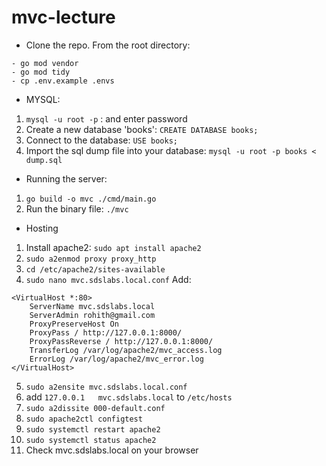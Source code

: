 # mvc-lecture
- Clone the repo. From the root directory:
```
- go mod vendor
- go mod tidy
- cp .env.example .envs
```


- MYSQL:
1. `mysql -u root -p` : and enter password
2. Create a new database 'books': `CREATE DATABASE books;`
3. Connect to the database: `USE books;`
4. Import the sql dump file into your database: `mysql -u root -p books < dump.sql`


- Running the server:
1. `go build -o mvc ./cmd/main.go`
2.  Run the binary file: `./mvc`

- Hosting
1. Install apache2: `sudo apt install apache2`
2. `sudo a2enmod proxy proxy_http`
3. `cd /etc/apache2/sites-available`
4. `sudo nano mvc.sdslabs.local.conf`
Add: 
```
<VirtualHost *:80>
	ServerName mvc.sdslabs.local
	ServerAdmin rohith@gmail.com
	ProxyPreserveHost On
	ProxyPass / http://127.0.0.1:8000/
	ProxyPassReverse / http://127.0.0.1:8000/
	TransferLog /var/log/apache2/mvc_access.log
	ErrorLog /var/log/apache2/mvc_error.log
</VirtualHost>
```
5. `sudo a2ensite mvc.sdslabs.local.conf`
6. add `127.0.0.1	mvc.sdslabs.local` to `/etc/hosts`
7. `sudo a2dissite 000-default.conf`
8. `sudo apache2ctl configtest `
9. `sudo systemctl restart apache2`
10. `sudo systemctl status apache2`
11. Check mvc.sdslabs.local on your browser

